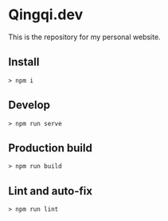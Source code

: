 # Qingqi.dev

This is the repository for my personal website.

## Install
```
> npm i
```

## Develop
```
> npm run serve
```

## Production build
```
> npm run build
```

## Lint and auto-fix
```
> npm run lint
```
